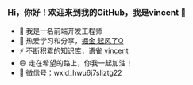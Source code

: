 ### Hi，你好！欢迎来到我的GitHub，我是vincent 👋

- 🔭 我是一名前端开发工程师
- 🌱 热爱学习和分享，<a href="https://juejin.cn/user/4054654615555854/posts" target="_blank">掘金 起风了Q</a>
- ⚡ 不断积累的知识库，<a href="https://www.yuque.com/v-vincent" target="_blank">语雀 vincent</a>
- 😄 走在希望的路上，你我一起加油！
- 💬 微信号：wxid_hwu6j7sliztg22
<!--
**V-vincent/V-vincent** is a ✨ _special_ ✨ repository because its `README.md` (this file) appears on your GitHub profile.

Here are some ideas to get you started:

- 🔭 I’m currently working on ...
- 🌱 I’m currently learning ...
- 👯 I’m looking to collaborate on ...
- 🤔 I’m looking for help with ...
- 💬 Ask me about ...
- 📫 How to reach me: ...
- 😄 Pronouns: ...
- ⚡ Fun fact: ...
-->
